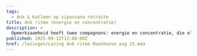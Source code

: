 ```yaml
---
tags:
  - Ank & Katleen op vipassana retraite
title: Ank ritme (energie en concentratie)
description: >
  Opmerkzaamheid heeft twee compagnons: energie en concentratie, die elkaar in balans houden
published: 2025-09-12T12:00:00Z
href: /lezingen/Lezing Ank ritme Maanhoeve aug 25.m4a
---
```

